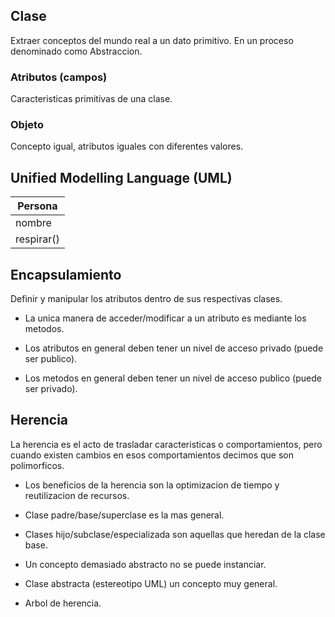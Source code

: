 ## Clase

Extraer conceptos del mundo real a un dato primitivo. En un proceso
denominado como Abstraccion.

### Atributos (campos)

Caracteristicas primitivas de una clase.

### Objeto

Concepto igual, atributos iguales con diferentes valores.

## Unified Modelling Language (UML)

| Persona    |
|------------|
| nombre     |
| respirar() |

## Encapsulamiento

Definir y manipular los atributos dentro de sus respectivas clases.

- La unica manera de acceder/modificar a un atributo es mediante los metodos.

- Los atributos en general deben tener un nivel de acceso privado (puede ser publico).
- Los metodos en general deben tener un nivel de acceso publico (puede ser privado).

## Herencia

La herencia es el acto de trasladar caracteristicas o comportamientos, pero cuando existen
cambios en esos comportamientos decimos que son polimorficos.

- Los beneficios de la herencia son la optimizacion de tiempo y reutilizacion de recursos.

- Clase padre/base/superclase es la mas general.
- Clases hijo/subclase/especializada son aquellas que heredan de la clase base.
- Un concepto demasiado abstracto no se puede instanciar.
- Clase abstracta (estereotipo UML) un concepto muy general.
- Arbol de herencia.